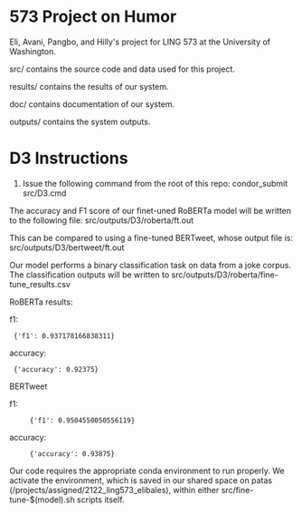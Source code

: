 # 573 Project on Humor

Eli, Avani, Pangbo, and Hilly's project for LING 573 at the University of Washington.

src/ contains the source code and data used for this project.

results/ contains the results of our system.

doc/ contains documentation of our system.

outputs/ contains the system outputs.

# D3 Instructions

1. Issue the following command from the root of this repo: condor_submit src/D3.cmd

The accuracy and F1 score of our finet-uned RoBERTa model will be written to the following file: src/outputs/D3/roberta/ft.out

This can be compared to using a fine-tuned BERTweet, whose output file is: src/outputs/D3/bertweet/ft.out

Our model performs a binary classification task on data from a joke corpus. The classification outputs will be written to src/outputs/D3/roberta/fine-tune_results.csv

RoBERTa results:

f1:

	 {'f1': 0.937178166838311}
	 
accuracy:

	 {'accuracy': 0.92375}
   
BERTweet

f1:

         {'f1': 0.9504550050556119}
   
accuracy:

         {'accuracy': 0.93875}


Our code requires the appropriate conda environment to run properly. We activate the environment, which is saved in our shared space on patas (/projects/assigned/2122_ling573_elibales), within either src/fine-tune-$(model).sh scripts itself.
